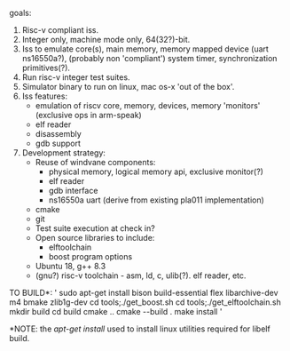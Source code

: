 goals:
  1. Risc-v compliant iss.
  2. Integer only, machine mode only, 64(32?)-bit.
  3. Iss to emulate core(s), main memory, memory mapped device (uart ns16550a?),
     (probably non 'compliant') system timer, synchronization primitives(?).
  4. Run risc-v integer test suites.
  5. Simulator binary to run on linux, mac os-x 'out of the box'.
  6. Iss features:
       + emulation of riscv core, memory, devices, memory 'monitors' (exclusive ops in arm-speak)
       + elf reader
       + disassembly
       + gdb support
  7. Development strategy:
     * Reuse of windvane components:
       + physical memory, logical memory api, exclusive monitor(?)
       + elf reader
       + gdb interface
       + ns16550a uart (derive from existing pla011 implementation)
     * cmake
     * git
     * Test suite execution at check in?
     * Open source libraries to include:
       + elftoolchain
       + boost program options
     * Ubuntu 18, g++ 8.3
     * (gnu?) risc-v toolchain - asm, ld, c, ulib(?). elf reader, etc.

TO BUILD*:
  '
  sudo apt-get install bison build-essential flex libarchive-dev m4 bmake zlib1g-dev
  cd tools;./get_boost.sh
  cd tools;./get_elftoolchain.sh
  mkdir build
  cd build
  cmake ..
  cmake --build .
  make install
'


*NOTE: the *apt-get install* used to install linux utilities required for libelf build.


       

